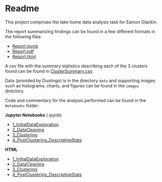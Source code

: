 # Readme

This project comprises the take home data analysis task for Eamon Glackin.

The report summarizing findings can be found in a few different formats in the following files:
- [Report.ipynb](Report.ipynb)
- [Report.pdf](Report.pdf)
- [Report.html](Report.html)

A csv file with the summary statistics describing each of the 3 clusters found can be found in [ClusterSummary.csv](ClusterSummary.csv).

Data (provided by Duolingo) is in the directory `data` and supporting images such as histograms, charts, and figures can be found in the `images` directory.

Code and commentary for the analysis performed can be found in the `Notebooks` folder:

**Jupyter Notebooks** (.ipynb)
- [1_InitialDataExploration](Notebooks/1_InitialDataExploration.ipynb)
- [2_DataCleaning](Notebooks/2_DataCleaning.ipynb)
- [3_Clustering](Notebooks/3_Clustering.ipynb)
- [4_PostClustering_DescriptiveStats](Notebooks/4_PostClustering_DescriptiveStats.ipynb)

**HTML**
- [1_InitialDataExploration](Notebooks/HTML/1_InitialDataExploration.html)
- [2_DataCleaning](Notebooks/HTML/2_DataCleaning.html)
- [3_Clustering](Notebooks/HTML/3_Clustering.html)
- [4_PostClustering_DescriptiveStats](Notebooks/HTML/4_PostClustering_DescriptiveStats.html)
